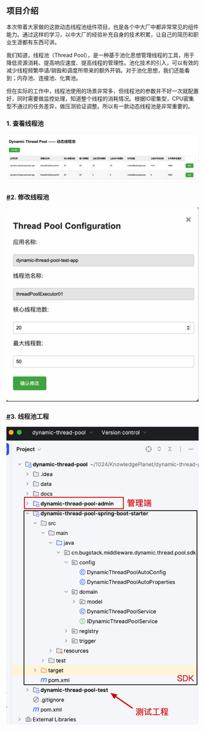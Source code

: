 ## 项目介绍

本次带着大家做的这款动态线程池组件项目，也是各个中大厂中都非常常见的组件能力。通过这样的学习，以中大厂的经验补充自身的技术积累，让自己的简历和职业生涯都有东西可讲。

我们知道，线程池（Thread Pool），是一种基于池化思想管理线程的工具，用于降低资源消耗、提高响应速度、提高线程的管理性。池化技术的引入，可以有效的减少线程频繁申请/销毁和调度所带来的额外开销。对于池化思想，我们还能看到；内存池、连接池、化粪池。

但在实际的工作中，线程池使用的场景非常多，但线程池的参数并不好一次就配置好，同时需要做监控处理，知道整个线程的消耗情况。根据IO密集型，CPU密集型不通过的任务差异，做压测验证调整。所以有一款动态线程池是非常重要的。

### 1. 查看线程池

![img](https://github.com/ruxyeah/dynamic-thread-pool/blob/main/docs/front/img.png?raw=true)

### [#](https://bugstack.cn/md/zsxq/project/dynamic-thread-pool.html#_2-修改线程池)2. 修改线程池

![img](https://github.com/ruxyeah/dynamic-thread-pool/blob/main/docs/front/img_1.png?raw=true)

### [#](https://bugstack.cn/md/zsxq/project/dynamic-thread-pool.html#_3-线程池工程)3. 线程池工程

![img](https://github.com/ruxyeah/dynamic-thread-pool/blob/main/docs/front/img_2.png?raw=true)
